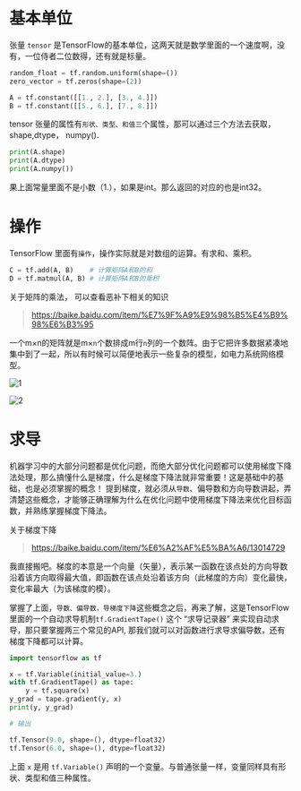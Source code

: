 # 基本单位
张量 `tensor` 是TensorFlow的基本单位，这两天就是数学里面的一个速度啊，没有，一位侍者二位数得，还有就是标量。
```python
random_float = tf.random.uniform(shape=())
zero_vector = tf.zeros(shape=(2))

A = tf.constant([[1., 2.], [3., 4.]])
B = tf.constant([[5., 6.], [7., 8.]])

```

tensor 张量的属性有`形状、类型、和值三`个属性，那可以通过三个方法去获取，shape,dtype， numpy().
```py
print(A.shape)     
print(A.dtype)    
print(A.numpy()) 
```
果上面常量里面不是小数（1.），如果是int。那么返回的对应的也是int32。

# 操作
TensorFlow 里面有`操作`，操作实际就是对数组的运算。有求和、乘积。
```py
C = tf.add(A, B)    # 计算矩阵A和B的和
D = tf.matmul(A, B) # 计算矩阵A和B的乘积
```

关于矩阵的乘法， 可以查看恶补下相关的知识
>https://baike.baidu.com/item/%E7%9F%A9%E9%98%B5%E4%B9%98%E6%B3%95



一个m×n的矩阵就是m×`n`个数排成m行`n`列的一个数阵。由于它把许多数据紧凑地集中到了一起，所以有时候可以简便地表示一些复杂的模型，如电力系统网络模型。

![1](https://gitee.com/chasays/mdPic/raw/master/uPic/9mvUNu.png)


![2](https://gitee.com/chasays/mdPic/raw/master/uPic/5CYrKc.png)

# 求导

机器学习中的大部分问题都是优化问题，而绝大部分优化问题都可以使用梯度下降法处理，那么搞懂什么是梯度，什么是梯度下降法就非常重要！这是基础中的基础，也是必须掌握的概念！
提到梯度，就必须从`导数`、偏导数和方向导数讲起，弄清楚这些概念，才能够正确理解为什么在优化问题中使用梯度下降法来优化目标函数，并熟练掌握梯度下降法。

关于梯度下降
>https://baike.baidu.com/item/%E6%A2%AF%E5%BA%A6/13014729

我直接搬吧。梯度的本意是一个向量（矢量），表示某一函数在该点处的方向导数沿着该方向取得最大值，即函数在该点处沿着该方向（此梯度的方向）变化最快，变化率最大（为该梯度的模）。


掌握了上面，`导数、偏导数，导梯度下降`这些概念之后，再来了解，这是TensorFlow里面的一个自动求导机制`tf.GradientTape()` 这个 “求导记录器” 来实现自动求导，那只要掌握两三个常见的API, 那我们就可以对函数进行求导求偏导数，还有梯度下降都可以计算。

```py
import tensorflow as tf

x = tf.Variable(initial_value=3.)
with tf.GradientTape() as tape:     
    y = tf.square(x)
y_grad = tape.gradient(y, x)        
print(y, y_grad)

# 输出

tf.Tensor(9.0, shape=(), dtype=float32)
tf.Tensor(6.0, shape=(), dtype=float32)

```
上面 `x` 是用 `tf.Variable()` 声明的一个变量。与普通张量一样，变量同样具有形状、类型和值三种属性。
